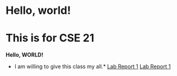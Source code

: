 # Hello, world!
# This is for CSE 21
**Hello, WORLD!**
* I am willing to give this class my all.*
[Lab Report 1](lab-report-1-week-0.html)
[Lab Report 1](https://<dolivares11>.github.io/<dolivares11-lab-reports-repo>/lab-report-1-week-0.html)